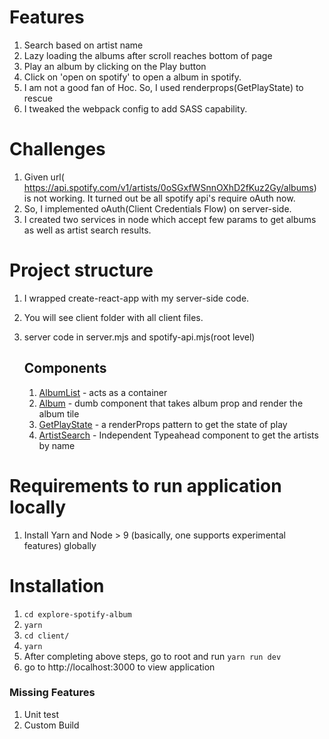 #   Features
1. Search based on artist name
2. Lazy loading the albums after scroll reaches bottom of page
3. Play an album by clicking on the Play button
4. Click on 'open on spotify' to open a album in spotify. 
5. I am not a good fan of Hoc. So, I used renderprops(GetPlayState) to rescue
6. I tweaked the webpack config to add SASS capability.

#   Challenges
1. Given url( https://api.spotify.com/v1/artists/0oSGxfWSnnOXhD2fKuz2Gy/albums) is not working. It turned out be all spotify api's require oAuth now.
2. So, I implemented oAuth(Client Credentials Flow) on server-side.
3. I created two services in node which accept few params to get albums as well as artist search results.

#   Project structure
1. I wrapped create-react-app with my server-side code. 
2. You will see client folder with all client files.
3. server code in server.mjs and spotify-api.mjs(root level)

    ## Components
    1. [AlbumList](https://github.com/venki227/explore-spotify-album/blob/master/client/src/components/AlbumList.js) - acts as a container
    2. [Album](https://github.com/venki227/explore-spotify-album/blob/master/client/src/components/Album.js) - dumb component that takes album prop and render the album tile
    3. [GetPlayState](https://github.com/venki227/explore-spotify-album/blob/master/client/src/components/GetPlayState.js) - a renderProps pattern to get the state of play
    4. [ArtistSearch](https://github.com/venki227/explore-spotify-album/blob/master/client/src/components/ArtistSearch.js) - Independent Typeahead component to get the artists by name

#   Requirements to run application locally
1. Install Yarn and Node > 9 (basically, one supports experimental features) globally

#   Installation
1. `cd explore-spotify-album`
2. `yarn`
3. `cd client/`
4. `yarn`
5. After completing above steps, go to root and run `yarn run dev`
6. go to http://localhost:3000 to view application

### Missing Features
1. Unit test
2. Custom Build




    

    
